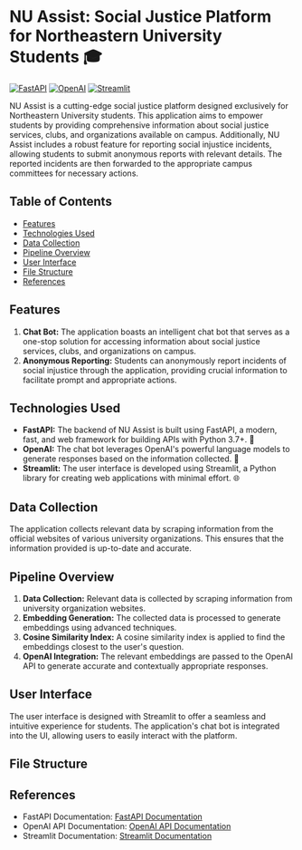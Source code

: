 # NU Assist: Social Justice Platform for Northeastern University Students 🎓

[![FastAPI](https://img.shields.io/badge/FastAPI-Modern-green)](https://fastapi.tiangolo.com/)
[![OpenAI](https://img.shields.io/badge/OpenAI-Powerful-blue)](https://beta.openai.com/docs/)
[![Streamlit](https://img.shields.io/badge/Streamlit-User%20Friendly-orange)](https://docs.streamlit.io/)

NU Assist is a cutting-edge social justice platform designed exclusively for Northeastern University students. This application aims to empower students by providing comprehensive information about social justice services, clubs, and organizations available on campus. Additionally, NU Assist includes a robust feature for reporting social injustice incidents, allowing students to submit anonymous reports with relevant details. The reported incidents are then forwarded to the appropriate campus committees for necessary actions.

## Table of Contents
- [Features](#features)
- [Technologies Used](#technologies-used)
- [Data Collection](#data-collection)
- [Pipeline Overview](#pipeline-overview)
- [User Interface](#user-interface)
- [File Structure](#file-structure)
- [References](#references)

## Features
1. **Chat Bot:** The application boasts an intelligent chat bot that serves as a one-stop solution for accessing information about social justice services, clubs, and organizations on campus.
2. **Anonymous Reporting:** Students can anonymously report incidents of social injustice through the application, providing crucial information to facilitate prompt and appropriate actions.

## Technologies Used
- **FastAPI:** The backend of NU Assist is built using FastAPI, a modern, fast, and web framework for building APIs with Python 3.7+. 🚀
- **OpenAI:** The chat bot leverages OpenAI's powerful language models to generate responses based on the information collected. 🤖
- **Streamlit:** The user interface is developed using Streamlit, a Python library for creating web applications with minimal effort. 🌐

## Data Collection
The application collects relevant data by scraping information from the official websites of various university organizations. This ensures that the information provided is up-to-date and accurate.

## Pipeline Overview
1. **Data Collection:** Relevant data is collected by scraping information from university organization websites.
2. **Embedding Generation:** The collected data is processed to generate embeddings using advanced techniques.
3. **Cosine Similarity Index:** A cosine similarity index is applied to find the embeddings closest to the user's question.
4. **OpenAI Integration:** The relevant embeddings are passed to the OpenAI API to generate accurate and contextually appropriate responses.

## User Interface
The user interface is designed with Streamlit to offer a seamless and intuitive experience for students. The application's chat bot is integrated into the UI, allowing users to easily interact with the platform.

## File Structure



## References
- FastAPI Documentation: [FastAPI Documentation](https://fastapi.tiangolo.com/)
- OpenAI API Documentation: [OpenAI API Documentation](https://beta.openai.com/docs/)
- Streamlit Documentation: [Streamlit Documentation](https://docs.streamlit.io/)

